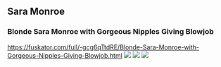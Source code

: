 ## Sara Monroe
### Blonde Sara Monroe with Gorgeous Nipples Giving Blowjob
https://fuskator.com/full/-gcg6qTtdRE/Blonde-Sara-Monroe-with-Gorgeous-Nipples-Giving-Blowjob.html
![](https://i6.fuskator.com/large/-gcg6qTtdRE/Blonde-Sara-Monroe-with-Gorgeous-Nipples-Giving-Blowjob-3.jpg)
![](https://i6.fuskator.com/large/-gcg6qTtdRE/Blonde-Sara-Monroe-with-Gorgeous-Nipples-Giving-Blowjob-4.jpg)
![](https://i6.fuskator.com/large/-gcg6qTtdRE/Blonde-Sara-Monroe-with-Gorgeous-Nipples-Giving-Blowjob-13.jpg)
